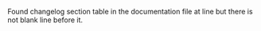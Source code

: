Found changelog section table in the documentation file at line but there is not blank line before
it.
